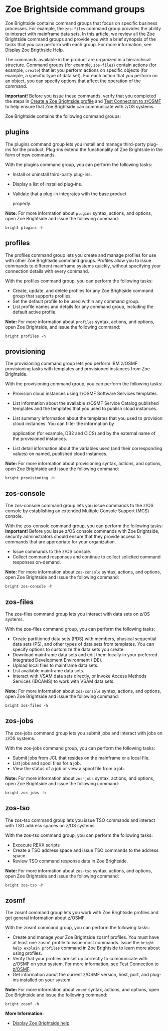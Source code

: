 # Zoe Brightside command groups

Zoe Brightside contains command groups that focus on specific business processes. For example, the `zos-files` command group provides the ability to interact with mainframe data sets. In this article, we review all the Zoe Brightside command groups and provide you with a brief synopsis of the tasks that you can perform with each group. For more information, see [Display Zoe Brigthside Help](cli-howtodisplaybrightsidehelp.md).

The commands available in the product are organized in a hierarchical structure. Command groups \(for example, `zos-files`\) contain actions \(for example, `create`\) that let you perform actions on specific objects \(for example, a specific type of data set\). For each action that you perform on an object, you can specify options that affect the operation of the command.

**Important!** Before you issue these commands, verify that you completed the steps in [Create a Zoe Brightside profile](../../installandconfig/cli-installcli/cli-createaprofile.md) and [Test Connection to z/OSMF](../../installandconfig/cli-installcli/cli-validateinstallation.md) to help ensure that Zoe Brightside can communicate with z/OS systems.

Zoe Brightside contains the following command groups:

## plugins

The plugins command group lets you install and manage third-party plug-ins for the product. Plug-ins extend the functionality of Zoe Brightside in the form of new commands.

With the plugins command group, you can perform the following tasks:

* Install or uninstall third-party plug-ins. 
* Display a list of installed plug-ins. 
* Validate that a plug-in integrates with the base product

  properly. 

**Note:** For more information about `plugins` syntax, actions, and options, open Zoe Brightside and issue the following command:

`bright plugins -h`

## profiles

The profiles command group lets you create and manage profiles for use with other Zoe Brightside command groups. Profiles allow you to issue commands to different mainframe systems quickly, without specifying your connection details with every command.

With the profiles command group, you can perform the following tasks:

* Create, update, and delete profiles for any Zoe Brightside command group that supports profiles.
* Set the default profile to be used within any command group.
* List profile names and details for any command group, including the default active profile.

**Note:** For more information about `profiles` syntax, actions, and options, open Zoe Brightside, and issue the following command:

`bright profiles -h`

## provisioning

The provisioning command group lets you perform IBM z/OSMF provisioning tasks with templates and provisioned instances from Zoe Brightside.

With the provisioning command group, you can perform the following tasks:

* Provision cloud instances using z/OSMF Software Services templates.
* List information about the available z/OSMF Service Catalog published templates and the templates that you used to publish cloud instances.
* List summary information about the templates that you used to provision cloud instances. You can filter the information by

  application \(for example, DB2 and CICS\) and by the external name of the provisioned instances.

* List detail information about the variables used \(and their corresponding values\) on named, published cloud instances.

**Note:** For more information about provisioning syntax, actions, and options, open Zoe Brightside and issue the following command:

`bright provisioning -h`

## zos-console

The zos-console command group lets you issue commands to the z/OS console by establishing an extended Multiple Console Support \(MCS\) console.

With the zos-console command group, you can perform the following tasks: **Important!** Before you issue z/OS console commands with Zoe Brightside, security administrators should ensure that they provide access to commands that are appropriate for your organization.

* Issue commands to the z/OS console.
* Collect command responses and continue to collect solicited command responses on-demand.

**Note:** For more information about `zos-console` syntax, actions, and options, open Zoe Brightside and issue the following command:

`bright zos-console -h`

## zos-files

The zos-files command group lets you interact with data sets on z/OS systems.

With the zos-files command group, you can perform the following tasks:

* Create partitioned data sets \(PDS\) with members, physical sequential data sets \(PS\), and other types of data sets from templates. You can specify options to customize the data sets you create.
* Download mainframe data sets and edit them locally in your preferred Integrated Development Environment \(IDE\).
* Upload local files to mainframe data sets.
* List available mainframe data sets.
* Interact with VSAM data sets directly, or invoke Access Methods Services \(IDCAMS\) to work with VSAM data sets.

**Note:** For more information about `zos-console` syntax, actions, and options, open Zoe Brightside and issue the following command:

`bright zos-files -h`

## zos-jobs

The zos-jobs command group lets you submit jobs and interact with jobs on z/OS systems.

With the zos-jobs command group, you can perform the following tasks:

* Submit jobs from JCL that resides on the mainframe or a local file.
* List jobs and spool files for a job.
* View the status of a job or view a spool file from a job. 

**Note:** For more information about `zos-jobs` syntax, actions, and options, open Zoe Brightside and issue the following command:

`bright zos-jobs -h`

## zos-tso

The zos-tso command group lets you issue TSO commands and interact with TSO address spaces on z/OS systems.

With the zos-tso command group, you can perform the following tasks:

* Excecute REXX scripts
* Create a TSO address space and issue TSO commands to the address space.
* Review TSO command response data in Zoe Brightside.

**Note:** For more information about `zos-tso` syntax, actions, and options, open Zoe Brightside and issue the following command:

`bright zos-tso -h`

## zosmf

The zosmf command group lets you work with Zoe Brightside profiles and get general information about z/OSMF.

With the zosmf command group, you can perform the following tasks:

* Create and manage your Zoe Brightside zosmf profiles. You must have at least one zosmf profile to issue most commands. Issue the `bright help explain profiles` command in Zoe Brightside to learn more about using profiles.
* Verify that your profiles are set up correctly to communicate with z/OSMF on your system. For more information, see [Test Connection to z/OSMF](../../installandconfig/cli-installcli/cli-validateinstallation.md).
* Get information about the current z/OSMF version, host, port, and plug-ins installed on your system.

**Note:** For more information about `zosmf` syntax, actions, and options, open Zoe Brightside and issue the following command:

`bright zosmf -h`

**More Information:**

* [Display Zoe Brightside help](cli-howtodisplaybrightsidehelp.md)

